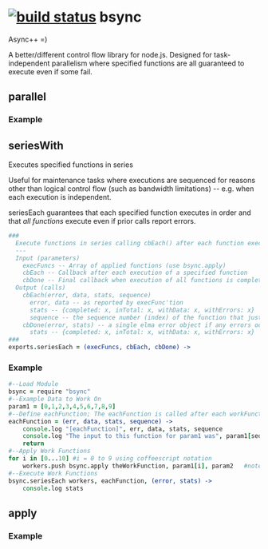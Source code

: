 [![build status](https://secure.travis-ci.org/circuithub/bsync.png)](http://travis-ci.org/circuithub/bsync)
bsync
=====

Async++ =)

A better/different control flow library for node.js. Designed for task-independent parallelism where specified functions are all guaranteed to execute even if some fail.

## parallel

### Example

## seriesWith

Executes specified functions in series

Useful for maintenance tasks where executions are sequenced for reasons other than logical control flow (such as bandwidth limitations) -- e.g. when each execution is independent. 

seriesEach guarantees that each specified function executes in order and that *all functions* execute even if prior calls report errors.

```coffeescript
###
  Execute functions in series calling cbEach() after each function executes
  ---
  Input (parameters)
    execFuncs -- Array of applied functions (use bsync.apply)
    cbEach -- Callback after each execution of a specified function
    cbDone -- Final callback when execution of all functions is complete
  Output (calls)
    cbEach(error, data, stats, sequence)
      error, data -- as reported by execFunc'tion
      stats -- {completed: x, inTotal: x, withData: x, withErrors: x}
      sequence -- the sequence number (index) of the function that just completed execution; useful for referencing the input parameter data
    cbDone(error, stats) -- a single elma error object if any errors occurred, but that doesn't indicate complete failure. Check stats.
      stats -- {completed: x, inTotal: x, withData: x, withErrors: x}
###
exports.seriesEach = (execFuncs, cbEach, cbDone) ->
```

### Example

```coffeescript
#--Load Module
bsync = require "bsync"
#--Example Data to Work On
param1 = [0,1,2,3,4,5,6,7,8,9]
#--Define eachFunction; The eachFunction is called after each workFunction completes or crashes
eachFunction = (err, data, stats, sequence) ->
	console.log "[eachFunction]", err, data, stats, sequence
	console.log "The input to this function for param1 was", param1[sequence] #In case you need to reference it for retry-style operations; Make sure to keep the input data in context
	return
#--Apply Work Functions
for i in [0...10] #i = 0 to 9 using coffeescript notation
	workers.push bsync.apply theWorkFunction, param1[i], param2   #note: omit callback parameter
#--Execute Work Functions
bsync.seriesEach workers, eachFunction, (error, stats) ->
	console.log stats
```

## apply

### Example

